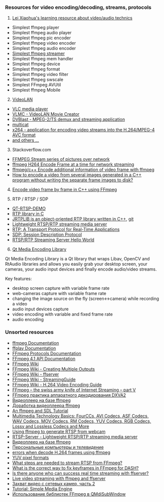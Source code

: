 ### Resources for video encoding/decoding, streams, protocols

1. [Lei Xiaohua's learning resource about video/audio technics](https://leixiaohua1020.github.io)
* Simplest ffmpeg player
* Simplest ffmpeg audio player
* Simplest ffmpeg pic encoder
* Simplest ffmpeg video encoder
* Simplest ffmpeg audio encoder
* [Simplest ffmpeg streamer](https://github.com/leixiaohua1020/simplest_ffmpeg_streamer)
* Simplest ffmpeg mem handler
* Simplest ffmpeg device
* Simplest ffmpeg format
* Simplest ffmpeg video filter
* Simplest ffmpeg swscale
* Simplest FFmpeg AVUtil
* Simplest ffmpeg Mobile

2. [VideoLAN](https://www.videolan.org)
* [VLC media player](https://www.videolan.org/vlc/)
* [VLMC - VideoLAN Movie Creator](https://www.videolan.org/vlmc/)
* [DVBlast - MPEG-2/TS demux and streaming application](https://www.videolan.org/projects/dvblast.html)
* [multicat](https://www.videolan.org/projects/multicat.html)
* [x264 - application for encoding video streams into the H.264/MPEG-4 AVC format](https://www.videolan.org/developers/x264.html)
* [and others ...](https://www.videolan.org)

3. Stackoverflow.com
* [FFMPEG Stream series of pictures over network](https://stackoverflow.com/questions/32444176/ffmpeg-stream-series-of-pictures-over-network)
* [ffmpeg H264 Encode Frame at a time for network streaming](https://stackoverflow.com/questions/42017596/ffmpeg-h264-encode-frame-at-a-time-for-network-streaming?rq=1)
* [ffmpeg/c++ Encode additional information of video frame with ffmpeg](https://stackoverflow.com/questions/48456247/ffmpeg-c-encode-additional-information-of-video-frame-with-ffmpeg)
* [How to encode a video from several images generated in a C++ program without writing the separate frame images to disk?](https://stackoverflow.com/questions/34511312/how-to-encode-a-video-from-several-images-generated-in-a-c-program-without-wri)

4. [Encode video frame by frame in C++ using FFmpeg](https://github.com/apc-llc/moviemaker-cpp)

5. RTP / RTSP / SDP
* [QT-RTSP-DEMO](https://github.com/shujaatak/Qt-FFmpeg-RTSP-Demo)
* [RTP library in C](https://github.com/Akagi201/rtp)
* [JRTPLIB is an object-oriented RTP library written in C++](http://research.edm.uhasselt.be/jori/page/CS/Jrtplib.html), [git](https://github.com/j0r1/JRTPLIB)
* [Lightweight RTSP/RTP streaming media server](https://github.com/revmischa/rtsp-server)
* [RTP: A Transport Protocol for Real-Time Applications](tools.ietf.org/html/rfc3550)
* [SDP: Session Description Protocol](tools.ietf.org/html/rfc4566)
* [RTSP/RTP Streaming Server Hello World](https://www.medialan.de/usecase0001.html)

6. [Qt Media Encoding Library](https://github.com/kibsoft/QtMEL)

  Qt Media Encoding Library is a Qt library that wraps Libav, OpenCV and RtAudio libraries and allows you easily grab your desktop screen, your cameras, your audio input devices and finally encode audio/video streams.

  Key features:

  * desktop screen capture with variable frame rate
  * web-cameras capture with variable frame rate
  * changing the image source on the fly (screen<->camera) while recording a video
  * audio input devices capture
  * video encoding with variable and fixed frame rate
* audio encoding

### Unsorted resources
* [ffmpeg Documentation](https://ffmpeg.org/ffmpeg.html)
* [ffplay Documentation](https://ffmpeg.org/ffplay.html)
* [FFmpeg Protocols Documentation](https://www.ffmpeg.org/ffmpeg-protocols.html)
* [FFmpeg 4.1 API Documentation](https://ffmpeg.org/doxygen/4.1/)
* [FFmpeg Wiki](https://trac.ffmpeg.org/wiki)
* [FFmpeg Wiki - Creating Multiple Outputs](https://trac.ffmpeg.org/wiki/Creating%20multiple%20outputs)
* [FFmpeg Wiki - ffserver](https://trac.ffmpeg.org/wiki/ffserver)
* [FFmpeg Wiki - StreamingGuide](https://trac.ffmpeg.org/wiki/StreamingGuide)
* [FFmpeg Wiki - H.264 Video Encoding Guide](https://trac.ffmpeg.org/wiki/Encode/H.264)
* [FFmpeg – the swiss army knife of Internet Streaming – part V](https://sonnati.wordpress.com/2012/07/02/ffmpeg-the-swiss-army-knife-of-internet-streaming-part-v/)
* [FFmpeg практика аппаратного декодирования DXVA2](https://habr.com/ru/post/461735/)
* [Видеоплеер на базе ffmpeg](https://habr.com/en/post/137793/)
* [Доработка видеоплеера ffmpeg](https://habr.com/ru/post/138426/)
* [An ffmpeg and SDL Tutorial](http://dranger.com/ffmpeg/tutorial01.html)
* [Multimedia Technology Basics: FourCCs, AVI Codecs, ASF Codecs, WAV Codecs, MOV Codecs, RM Codecs, YUV Codecs, RGB Codecs, Lossy and Lossless Codecs and More](https://multimedia.cx/mmbasics.txt)
* [Using ffmpeg to generate RTSP from webcam](https://stackoverflow.com/questions/33800086/using-ffmpeg-to-generate-rtsp-from-webcam)
* [RTSP-Server - Lightweight RTSP/RTP streaming media server](https://github.com/revmischa/rtsp-server)
* [Видеоплеер на базе ffmpeg](https://habr.com/ru/post/137793/)
* [Персональные компьютеры и телевидение](https://web.archive.org/web/20120305043944/http://rus.625-net.ru/625/1996/02/pc_tv.htm)
* [errors when decode H.264 frames using ffmpeg](https://stackoverflow.com/questions/15005436/errors-when-decode-h-264-frames-using-ffmpeg)
* [YUV pixel formats](http://www.fourcc.org/yuv.php)
* [What steps are needed to stream RTSP from FFmpeg?](https://stackoverflow.com/questions/26999595/what-steps-are-needed-to-stream-rtsp-from-ffmpeg/27007456)
* [What is the correct way to fix keyframes in FFmpeg for DASH?](https://superuser.com/questions/908280/what-is-the-correct-way-to-fix-keyframes-in-ffmpeg-for-dash/908706)
* [Is there anyone who can success real time streaming with ffserver?](https://stackoverflow.com/questions/37403282/is-there-anyone-who-can-success-real-time-streaming-with-ffserver)
* [Live video streaming with ffmpeg and ffserver](http://www.budthapa.pro/2017/05/live-video-streaming-with-ffmpeg-and.html)
* [Захват видео с сетевых камер, часть 2](https://habr.com/ru/post/117735/)
* [Tutorial: Simple Media Engine](https://doc.qt.io/archives/qtextended4.4/ffmpeg.html)
* [Использование библиотек FFmpeg в QMdiSubWindow](http://www.cyberforum.ru/qt/thread2209563.html)
